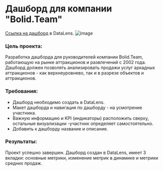 # Дашборд для компании "Bolid.Team"

[Cсылка на дашборд](https://datalens.yandex/8bdo7dgskmiix) в DataLens.
![image](https://github.com/ang-lucky/pet_projects/blob/main/Images/dashboard/Bolid.Team.png?raw=true)

### Цель проекта:
Разработка дашборда для руководителей компании Bolid.Team, работающую на рынке аттракционов и развлечений с 2002 года. Дашборд должен позволять анализировать продажи услуг аркадных аттракционов - как верхнеуровнево, так и в разрезе объектов и аттракционов.

### Требования:
- Дашборд необходимо создать в DataLens.
- Макет дашборда и навигация по дашборду - на усмотрение участника. 
- Важную информацию и KPI (индикаторы) расположить сверху, остальные визуализации -участник определяет самостоятельно.
- Добавить к дашборду название и описание.

### Результаты:
Проект успешно завершен. 
Дашборд создан в DataLens, имеет 3 вкладки: основные метрики, изменение метрик в динамике и метрики средних продаж. 

